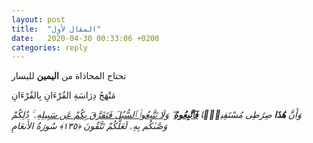 ```yaml
---
layout: post
title:  "المقال لأول"
date:   2020-04-30 00:33:06 +0200
categories: reply
---
```

تحتاج المحاذاة من **اليمين** لليسار

مَنْهَجُ دِرَاسَةِ القُرْءَانِ بِالقُرْءَانِ

_وَأَنَّ **هَٰذَا** صِرَٰطِى مُسْتَقِيمًۭا **<u>فَٱتَّبِعُوهُ</u>** ۖ <u>وَلَا تَتَّبِعُوا۟ ٱلسُّبُلَ فَتَفَرَّقَ بِكُمْ عَن سَبِيلِهِ</u>ۦ ۚ ذَٰلِكُمْ وَصَّىٰكُم بِهِۦ لَعَلَّكُمْ تَتَّقُونَ ﴿١٣٥﴾ سُورَةُ الأَنعَامِ_

